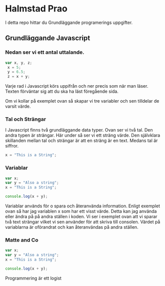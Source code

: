 # Halmstad Prao 

I detta repo hittar du Grundläggande programerings uppgifter.

## Grundläggande Javascript

### Nedan ser vi ett antal uttalande. 

```javascript
var x, y, z;
 x = 5;
 y = 6.5;
 z = x + y;
```

Varje rad i Javascript körs uppifrån och ner precis som när man läser.
Texten förväntar sig att du ska ha läst föregående sida.

Om vi kollar på exemplet ovan så skapar vi tre variabler och sen tilldelar
de varsit värde.


### Tal och Strängar
I Javascript finns två grundläggande data typer. Ovan ser vi två tal. Den
andra typen är strängar. Här under så ser vi ett sträng värde. Den självklara
skillanden mellan tal och strängar är att en sträng är en text. Medans tal 
är siffror. 

```javascript
x = "This is a String";
```

### Variablar 

```javascript
var x;
var y = "Also a string";
x = "This is a String";

console.log(x + y);
```

Variablar används för o spara och återanvända information. Enligt exemplet ovan
så har jag variablen x som har ett visst värde. Detta kan jag använda eller
ändra på på andra ställen i koden. Vi ser i exemplet ovan att vi sparar två
text strängar vilket vi sen använder för att skriva till consolen. Värdet 
på variablarna är oförandrat och kan återanvändas på andra ställen. 

### Matte and Co 

```javascript
var x;
var y = "Also a string";
x = "This is a String";

console.log(x + y);
```

Programmering är ett logist 
